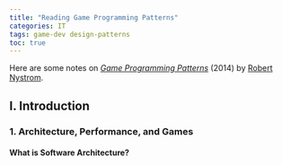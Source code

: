 ```yaml
---
title: "Reading Game Programming Patterns"
categories: IT
tags: game-dev design-patterns
toc: true
---
```


Here are some notes on [*Game Programming Patterns*](https://gameprogrammingpatterns.com/) (2014) by [Robert Nystrom](https://twitter.com/munificentbob).

## I. Introduction
### 1. Architecture, Performance, and Games

#### What is Software Architecture?

